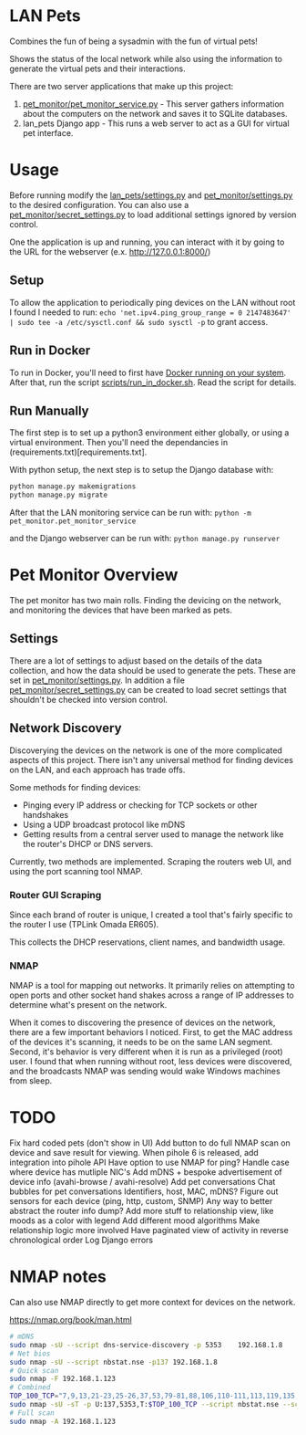 # LAN Pets

Combines the fun of being a sysadmin with the fun of virtual pets!

Shows the status of the local network while also using the information to generate the virtual pets and their interactions.

There are two server applications that make up this project:

1. [pet_monitor/pet_monitor_service.py](pet_monitor/pet_monitor_service.py) - This server gathers information about the computers on the network and saves it to SQLite databases.
2. lan_pets Django app - This runs a web server to act as a GUI for virtual pet interface.

# Usage

Before running modify the [lan_pets/settings.py](lan_pets/settings.py) and [pet_monitor/settings.py](pet_monitor/settings.py) to the desired configuration. You can also use a [pet_monitor/secret_settings.py](pet_monitor/secret_settings.py) to load additional settings ignored by version control.

One the application is up and running, you can interact with it by going to the URL for the webserver (e.x. <http://127.0.0.1:8000/>)

## Setup

To allow the application to periodically ping devices on the LAN without root I found I needed to run:
`echo 'net.ipv4.ping_group_range = 0 2147483647' | sudo tee -a /etc/sysctl.conf && sudo sysctl -p`
to grant access.

## Run in Docker

To run in Docker, you'll need to first have [Docker running on your system](https://docs.docker.com/engine/install/).
After that, run the script [scripts/run_in_docker.sh](scripts/run_in_docker.sh). Read the script for details.

## Run Manually

The first step is to set up a python3 environment either globally, or using a virtual environment. Then you'll need the dependancies in (requirements.txt)[requirements.txt].

With python setup, the next step is to setup the Django database with:
```sh
python manage.py makemigrations
python manage.py migrate
```

After that the LAN monitoring service can be run with:
`python -m pet_monitor.pet_monitor_service`

and the Django webserver can be run with:
`python manage.py runserver`

# Pet Monitor Overview

The pet monitor has two main rolls. Finding the devicing on the network, and monitoring the devices that have been marked as pets.

## Settings

There are a lot of settings to adjust based on the details of the data collection, and how the data should be used to generate the pets. These are set in [pet_monitor/settings.py](pet_monitor/settings.py). In addition a file [pet_monitor/secret_settings.py](pet_monitor/secret_settings.py) can be created to load secret settings that shouldn't be checked into version control.

## Network Discovery

Discoverying the devices on the network is one of the more complicated aspects of this project. There isn't any universal method for finding devices on the LAN, and each approach has trade offs.

Some methods for finding devices:
 - Pinging every IP address or checking for TCP sockets or other handshakes
 - Using a UDP broadcast protocol like mDNS
 - Getting results from a central server used to manage the network like the router's DHCP or DNS servers.

Currently, two methods are implemented. Scraping the routers web UI, and using the port scanning tool NMAP.

### Router GUI Scraping

Since each brand of router is unique, I created a tool that's fairly specific to the router I use (TPLink Omada ER605).

This collects the DHCP reservations, client names, and bandwidth usage.

### NMAP

NMAP is a tool for mapping out networks. It primarily relies on attempting to open ports and other socket hand shakes across a range of IP addresses to determine what's present on the network.

When it comes to discovering the presence of devices on the network, there are a few important behaviors I noticed. First, to get the MAC address of the devices it's scanning, it needs to be on the same LAN segment. Second, it's behavior is very different when it is run as a privileged (root) user. I found that when running without root, less devices were discovered, and the broadcasts NMAP was sending would wake Windows machines from sleep.

# TODO

Fix hard coded pets (don't show in UI)
Add button to do full NMAP scan on device and save result for viewing.
When pihole 6 is released, add integration into pihole API
Have option to use NMAP for ping?
Handle case where device has mutliple NIC's
Add mDNS + bespoke advertisement of device info (avahi-browse / avahi-resolve)
Add pet conversations
Chat bubbles for pet conversations
Identifiers, host, MAC, mDNS?
Figure out sensors for each device (ping, http, custom, SNMP)
Any way to better abstract the router info dump?
Add more stuff to relationship view, like moods as a color with legend
Add different mood algorithms
Make relationship logic more involved
Have paginated view of activity in reverse chronological order
Log Django errors

# NMAP notes

Can also use NMAP directly to get more context for devices on the network.

<https://nmap.org/book/man.html>
```sh
# mDNS
sudo nmap -sU --script dns-service-discovery -p 5353    192.168.1.8
# Net bios
sudo nmap -sU --script nbstat.nse -p137 192.168.1.8
# Quick scan
sudo nmap -F 192.168.1.123
# Combined 
TOP_100_TCP="7,9,13,21-23,25-26,37,53,79-81,88,106,110-111,113,119,135,139,143-144,179,199,389,427,443-445,465,513-515,543-544,548,554,587,631,646,873,990,993,995,1025-1029,1110,1433,1720,1723,1755,1900,2000-2001,2049,2121,2717,3000,3128,3306,3389,3986,4899,5000,5009,5051,5060,5101,5190,5357,5432,5631,5666,5800,5900,6000-6001,6646,7070,8000,8008-8009,8080-8081,8443,8888,9100,9999-10000,32768,49152-49157"
sudo nmap -sU -sT -p U:137,5353,T:$TOP_100_TCP --script nbstat.nse --script dns-service-discovery 192.168.1.8
# Full scan
sudo nmap -A 192.168.1.123
```
